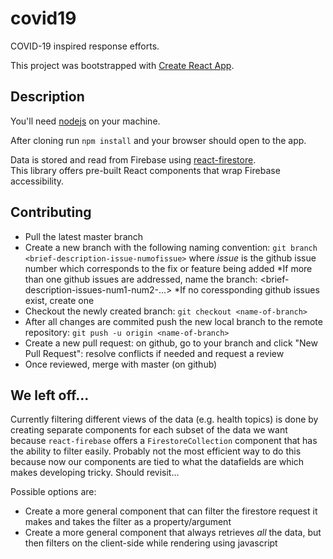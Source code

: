 # covid19
COVID-19 inspired response efforts.

This project was bootstrapped with [Create React App](https://github.com/facebook/create-react-app).

## Description

You'll need [nodejs](https://nodejs.org/en/) on your machine.  

After cloning run `npm install` and your browser should open to the app.

Data is stored and read from Firebase using [react-firestore](https://www.npmjs.com/package/react-firestore).  
This library offers pre-built React components that wrap Firebase accessibility.  

## Contributing
- Pull the latest master branch
- Create a new branch with the following naming convention: `git branch <brief-description-issue-numofissue>` where *issue* is the github issue number which corresponds to the fix or feature being added
    *If more than one github issues are addressed, name the branch: <brief-description-issues-num1-num2-...>
    *If no coressponding github issues exist, create one
- Checkout the newly created branch: `git checkout <name-of-branch>`
- After all changes are commited push the new local branch to the remote repository: `git push -u origin <name-of-branch>`
- Create a new pull request: on github, go to your branch and click "New Pull Request": resolve conflicts if needed and request a review 
- Once reviewed, merge with master (on github)

## We left off...
Currently filtering different views of the data (e.g. health topics) is done by creating separate components for each subset of the data we want because `react-firebase` offers a `FirestoreCollection` component that has the ability to filter easily. Probably not the most efficient way to do this because now our components are tied to what the datafields are which makes developing tricky. Should revisit...

Possible options are:
- Create a more general component that can filter the firestore request it makes and takes the filter as a property/argument
- Create a more general component that always retrieves *all* the data, but then filters on the client-side while rendering using javascript


